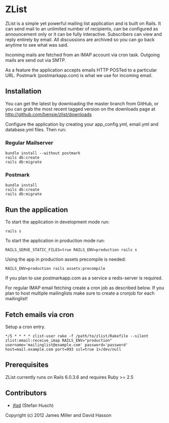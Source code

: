 # ZList

ZList is a simple yet powerful mailing list application and is built on Rails. It can
send mail to an unlimited number of recipients, can be configured as announcement only
or it can be fully interactive.  Subscribers can view and reply entirely by email. All
discussions are archived so you can go back anytime to see what was said.

Incoming mails are fetched from an IMAP account via cron task. Outgoing mails are send
out via SMTP.

As a feature the application accepts emails HTTP POSTed to a particular URL. Postmark
(postmarkapp.com) is what we use for incoming email.

## Installation

You can get the latest by downloading the master branch from GitHub, or you can grab the
most recent tagged version on the downloads page at http://github.com/bensie/zlist/downloads

Configure the application by creating your app_config.yml, email.yml and database.yml files.
Then run:

### Regular Mailserver

```
bundle install --without postmark
rails db:create
rails db:migrate
```

### Postmark

```
bundle install
rails db:create
rails db:migrate
```

## Run the application

To start the application in development mode run:

```
rails s
```

To start the application in production mode run:

```
RAILS_SERVE_STATIC_FILES=true RAILS_ENV=production rails s
```

Using the app in production assets precompile is needed:

```
RAILS_ENV=production rails assets:precompile
```

If you plan to use postmarkapp.com as a service a redis-server is required.

For regular IMAP email fetching create a cron job as described below. If you plan to host
multiple mailinglists make sure to create a cronjob for each mailinglist!

## Fetch emails via cron

Setup a cron entry.

```
*/5 * * * * zlist-user rake -f /path/to/zlist/Rakefile --silent zlist:email:receive_imap RAILS_ENV="production" username='mailinglist@example.com' password='password' host=mail.example.com port=993 ssl=true 1>/dev/null
```

## Prerequisites

ZList currently runs on Rails 6.0.3.6 and requires Ruby >= 2.5

## Contributors

+ [jfqd](https://github.com/jfqd) (Stefan Husch)

Copyright (c) 2012 James Miller and David Hasson
